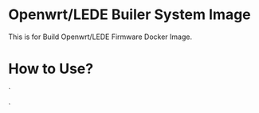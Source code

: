 Openwrt/LEDE Builer System Image
===


This is for Build Openwrt/LEDE Firmware  Docker Image.


How to Use?
=====

`

`
